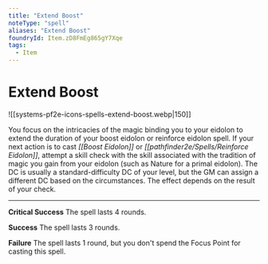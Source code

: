 ```yaml
---
title: "Extend Boost"
noteType: "spell"
aliases: "Extend Boost"
foundryId: Item.zD8FmEg865gY7Xqe
tags:
  - Item
---
```


# Extend Boost
![[systems-pf2e-icons-spells-extend-boost.webp|150]]

You focus on the intricacies of the magic binding you to your eidolon to extend the duration of your boost eidolon or reinforce eidolon spell. If your next action is to cast _[[Boost Eidolon]]_ or _[[pathfinder2e/Spells/Reinforce Eidolon]]_, attempt a skill check with the skill associated with the tradition of magic you gain from your eidolon (such as Nature for a primal eidolon). The DC is usually a standard-difficulty DC of your level, but the GM can assign a different DC based on the circumstances. The effect depends on the result of your check.

* * *

**Critical Success** The spell lasts 4 rounds.

**Success** The spell lasts 3 rounds.

**Failure** The spell lasts 1 round, but you don't spend the Focus Point for casting this spell.
